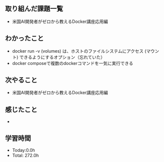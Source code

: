 ## 取り組んだ課題一覧
- 米国AI開発者がゼロから教えるDocker講座応用編
## わかったこと
- docker run -v (volumes) は、ホストのファイルシステムにアクセス (マウント) できるようにするオプション（忘れていた）
- docker composeで複数のdockerコマンドを一気に実行できる
## 次やること
- 米国AI開発者がゼロから教えるDocker講座応用編
## 感じたこと
- 
## 学習時間
- Today:0.0h
- Total: 272.0h
